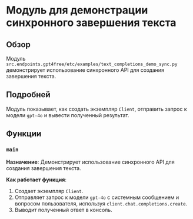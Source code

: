 # Модуль для демонстрации синхронного завершения текста

## Обзор

Модуль `src.endpoints.gpt4free/etc/examples/text_completions_demo_sync.py` демонстрирует использование синхронного API для создания завершения текста.

## Подробней

Модуль показывает, как создать экземпляр `Client`, отправить запрос к модели `gpt-4o` и вывести полученный результат.

## Функции

### `main`

**Назначение**: Демонстрирует использование синхронного API для создания завершения текста.

**Как работает функция**:

1.  Создает экземпляр `Client`.
2.  Отправляет запрос к модели `gpt-4o` с системным сообщением и вопросом пользователя, используя `client.chat.completions.create`.
3.  Выводит полученный ответ в консоль.